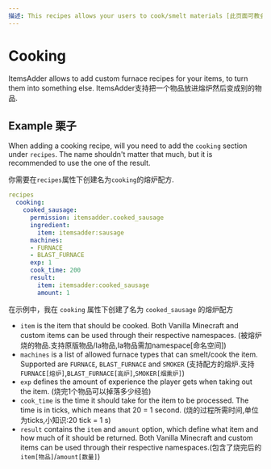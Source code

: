 ```yaml
---
描述: This recipes allows your users to cook/smelt materials [此页面可教会你如何使用Ia的熔炉配方功能]
---
```


# Cooking

ItemsAdder allows to add custom furnace recipes for your items, to turn them into something else.
ItemsAdder支持把一个物品放进熔炉然后变成别的物品.


## Example 栗子

When adding a cooking recipe, will you need to add the `cooking` section under `recipes`. The name shouldn't matter that much, but it is recommended to use the one of the result.

你需要在`recipes`属性下创建名为`cooking`的熔炉配方.

```yaml
recipes
  cooking:
    cooked_sausage:
      permission: itemsadder.cooked_sausage
      ingredient:
        item: itemsadder:sausage
      machines:
      - FURNACE
      - BLAST_FURNACE
      exp: 1
      cook_time: 200
      result:
        item: itemsadder:cooked_sausage
        amount: 1
```

在示例中，我在 `cooking` 属性下创建了名为 `cooked_sausage` 的熔炉配方

- `item` is the item that should be cooked. Both Vanilla Minecraft and custom items can be used through their respective namespaces. (被熔炉烧的物品.支持原版物品/Ia物品,Ia物品需加namespace[命名空间])
- `machines` is a list of allowed furnace types that can smelt/cook the item. Supported are `FURNACE`, `BLAST_FURNACE` and `SMOKER` (支持配方的熔炉.支持`FURNACE[熔炉]`,`BLAST_FURNACE[高炉]`,`SMOKER[烟熏炉]`)
- `exp` defines the amount of experience the player gets when taking out the item. (烧完1个物品可以掉落多少经验)
- `cook_time` is the time it should take for the item to be processed. The time is in ticks, which means that 20 = 1 second. (烧的过程所需时间,单位为ticks,小知识:20 tick = 1 s)
- `result` contains the `item` and `amount` option, which define what item and how much of it should be returned. Both Vanilla Minecraft and custom items can be used through their respective namespaces.(包含了烧完后的`item[物品]`/`amount[数量]`)

